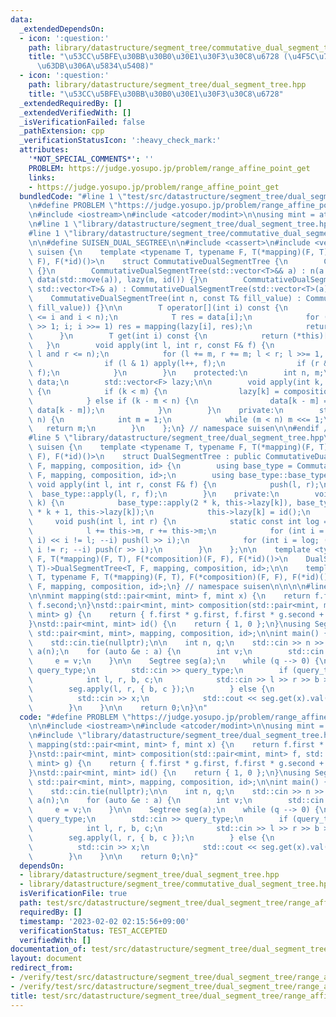 ```yaml
---
data:
  _extendedDependsOn:
  - icon: ':question:'
    path: library/datastructure/segment_tree/commutative_dual_segment_tree.hpp
    title: "\u53CC\u5BFE\u30BB\u30B0\u30E1\u30F3\u30C8\u6728 (\u4F5C\u7528\u304C\u53EF\
      \u63DB\u306A\u5834\u5408)"
  - icon: ':question:'
    path: library/datastructure/segment_tree/dual_segment_tree.hpp
    title: "\u53CC\u5BFE\u30BB\u30B0\u30E1\u30F3\u30C8\u6728"
  _extendedRequiredBy: []
  _extendedVerifiedWith: []
  _isVerificationFailed: false
  _pathExtension: cpp
  _verificationStatusIcon: ':heavy_check_mark:'
  attributes:
    '*NOT_SPECIAL_COMMENTS*': ''
    PROBLEM: https://judge.yosupo.jp/problem/range_affine_point_get
    links:
    - https://judge.yosupo.jp/problem/range_affine_point_get
  bundledCode: "#line 1 \"test/src/datastructure/segment_tree/dual_segment_tree/range_affine_point_get.test.cpp\"\
    \n#define PROBLEM \"https://judge.yosupo.jp/problem/range_affine_point_get\"\n\
    \n#include <iostream>\n#include <atcoder/modint>\n\nusing mint = atcoder::modint998244353;\n\
    \n#line 1 \"library/datastructure/segment_tree/dual_segment_tree.hpp\"\n\n\n\n\
    #line 1 \"library/datastructure/segment_tree/commutative_dual_segment_tree.hpp\"\
    \n\n#define SUISEN_DUAL_SEGTREE\n\n#include <cassert>\n#include <vector>\n\nnamespace\
    \ suisen {\n    template <typename T, typename F, T(*mapping)(F, T), F(*composition)(F,\
    \ F), F(*id)()>\n    struct CommutativeDualSegmentTree {\n        CommutativeDualSegmentTree()\
    \ {}\n        CommutativeDualSegmentTree(std::vector<T>&& a) : n(a.size()), m(ceil_pow2(a.size())),\
    \ data(std::move(a)), lazy(m, id()) {}\n        CommutativeDualSegmentTree(const\
    \ std::vector<T>& a) : CommutativeDualSegmentTree(std::vector<T>(a)) {}\n    \
    \    CommutativeDualSegmentTree(int n, const T& fill_value) : CommutativeDualSegmentTree(std::vector<T>(n,\
    \ fill_value)) {}\n\n        T operator[](int i) const {\n            assert(0\
    \ <= i and i < n);\n            T res = data[i];\n            for (i = (i + m)\
    \ >> 1; i; i >>= 1) res = mapping(lazy[i], res);\n            return res;\n  \
    \      }\n        T get(int i) const {\n            return (*this)[i];\n     \
    \   }\n        void apply(int l, int r, const F& f) {\n            assert(0 <=\
    \ l and r <= n);\n            for (l += m, r += m; l < r; l >>= 1, r >>= 1) {\n\
    \                if (l & 1) apply(l++, f);\n                if (r & 1) apply(--r,\
    \ f);\n            }\n        }\n    protected:\n        int n, m;\n        std::vector<T>\
    \ data;\n        std::vector<F> lazy;\n\n        void apply(int k, const F& f)\
    \ {\n            if (k < m) {\n                lazy[k] = composition(f, lazy[k]);\n\
    \            } else if (k - m < n) {\n                data[k - m] = mapping(f,\
    \ data[k - m]);\n            }\n        }\n    private:\n        static int ceil_pow2(int\
    \ n) {\n            int m = 1;\n            while (m < n) m <<= 1;\n         \
    \   return m;\n        }\n    };\n} // namespace suisen\n\n#endif // SUISEN_COM_DUAL_SEGTREE\n\
    #line 5 \"library/datastructure/segment_tree/dual_segment_tree.hpp\"\n\nnamespace\
    \ suisen {\n    template <typename T, typename F, T(*mapping)(F, T), F(*composition)(F,\
    \ F), F(*id)()>\n    struct DualSegmentTree : public CommutativeDualSegmentTree<T,\
    \ F, mapping, composition, id> {\n        using base_type = CommutativeDualSegmentTree<T,\
    \ F, mapping, composition, id>;\n        using base_type::base_type;\n       \
    \ void apply(int l, int r, const F& f) {\n            push(l, r);\n          \
    \  base_type::apply(l, r, f);\n        }\n    private:\n        void push(int\
    \ k) {\n            base_type::apply(2 * k, this->lazy[k]), base_type::apply(2\
    \ * k + 1, this->lazy[k]);\n            this->lazy[k] = id();\n        }\n   \
    \     void push(int l, int r) {\n            static const int log = __builtin_ctz(this->m);\n\
    \            l += this->m, r += this->m;\n            for (int i = log; (l >>\
    \ i) << i != l; --i) push(l >> i);\n            for (int i = log; (r >> i) <<\
    \ i != r; --i) push(r >> i);\n        }\n    };\n\n    template <typename T, typename\
    \ F, T(*mapping)(F, T), F(*composition)(F, F), F(*id)()>\n    DualSegmentTree(int,\
    \ T)->DualSegmentTree<T, F, mapping, composition, id>;\n\n    template <typename\
    \ T, typename F, T(*mapping)(F, T), F(*composition)(F, F), F(*id)()>\n    DualSegmentTree(std::vector<T>)->DualSegmentTree<T,\
    \ F, mapping, composition, id>;\n} // namespace suisen\n\n\n\n#line 9 \"test/src/datastructure/segment_tree/dual_segment_tree/range_affine_point_get.test.cpp\"\
    \n\nmint mapping(std::pair<mint, mint> f, mint x) {\n    return f.first * x +\
    \ f.second;\n}\nstd::pair<mint, mint> composition(std::pair<mint, mint> f, std::pair<mint,\
    \ mint> g) {\n    return { f.first * g.first, f.first * g.second + f.second };\n\
    }\nstd::pair<mint, mint> id() {\n    return { 1, 0 };\n}\nusing Segtree = suisen::DualSegmentTree<mint,\
    \ std::pair<mint, mint>, mapping, composition, id>;\n\nint main() {\n    std::ios::sync_with_stdio(false);\n\
    \    std::cin.tie(nullptr);\n\n    int n, q;\n    std::cin >> n >> q;\n\n    std::vector<mint>\
    \ a(n);\n    for (auto &e : a) {\n        int v;\n        std::cin >> v;\n   \
    \     e = v;\n    }\n\n    Segtree seg(a);\n    while (q --> 0) {\n        int\
    \ query_type;\n        std::cin >> query_type;\n        if (query_type == 0) {\n\
    \            int l, r, b, c;\n            std::cin >> l >> r >> b >> c;\n    \
    \        seg.apply(l, r, { b, c });\n        } else {\n            int x;\n  \
    \          std::cin >> x;\n            std::cout << seg.get(x).val() << '\\n';\n\
    \        }\n    }\n\n    return 0;\n}\n"
  code: "#define PROBLEM \"https://judge.yosupo.jp/problem/range_affine_point_get\"\
    \n\n#include <iostream>\n#include <atcoder/modint>\n\nusing mint = atcoder::modint998244353;\n\
    \n#include \"library/datastructure/segment_tree/dual_segment_tree.hpp\"\n\nmint\
    \ mapping(std::pair<mint, mint> f, mint x) {\n    return f.first * x + f.second;\n\
    }\nstd::pair<mint, mint> composition(std::pair<mint, mint> f, std::pair<mint,\
    \ mint> g) {\n    return { f.first * g.first, f.first * g.second + f.second };\n\
    }\nstd::pair<mint, mint> id() {\n    return { 1, 0 };\n}\nusing Segtree = suisen::DualSegmentTree<mint,\
    \ std::pair<mint, mint>, mapping, composition, id>;\n\nint main() {\n    std::ios::sync_with_stdio(false);\n\
    \    std::cin.tie(nullptr);\n\n    int n, q;\n    std::cin >> n >> q;\n\n    std::vector<mint>\
    \ a(n);\n    for (auto &e : a) {\n        int v;\n        std::cin >> v;\n   \
    \     e = v;\n    }\n\n    Segtree seg(a);\n    while (q --> 0) {\n        int\
    \ query_type;\n        std::cin >> query_type;\n        if (query_type == 0) {\n\
    \            int l, r, b, c;\n            std::cin >> l >> r >> b >> c;\n    \
    \        seg.apply(l, r, { b, c });\n        } else {\n            int x;\n  \
    \          std::cin >> x;\n            std::cout << seg.get(x).val() << '\\n';\n\
    \        }\n    }\n\n    return 0;\n}"
  dependsOn:
  - library/datastructure/segment_tree/dual_segment_tree.hpp
  - library/datastructure/segment_tree/commutative_dual_segment_tree.hpp
  isVerificationFile: true
  path: test/src/datastructure/segment_tree/dual_segment_tree/range_affine_point_get.test.cpp
  requiredBy: []
  timestamp: '2023-02-02 02:15:56+09:00'
  verificationStatus: TEST_ACCEPTED
  verifiedWith: []
documentation_of: test/src/datastructure/segment_tree/dual_segment_tree/range_affine_point_get.test.cpp
layout: document
redirect_from:
- /verify/test/src/datastructure/segment_tree/dual_segment_tree/range_affine_point_get.test.cpp
- /verify/test/src/datastructure/segment_tree/dual_segment_tree/range_affine_point_get.test.cpp.html
title: test/src/datastructure/segment_tree/dual_segment_tree/range_affine_point_get.test.cpp
---
```

